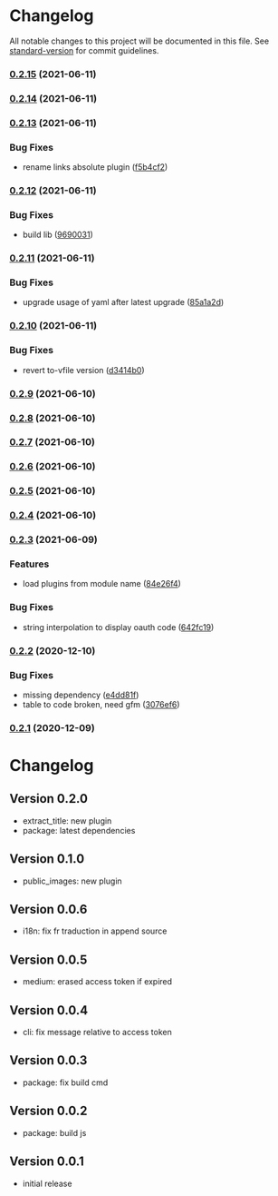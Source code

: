 # Changelog

All notable changes to this project will be documented in this file. See [standard-version](https://github.com/conventional-changelog/standard-version) for commit guidelines.

### [0.2.15](https://github.com/adaltas/medium_publish/compare/v0.2.14...v0.2.15) (2021-06-11)

### [0.2.14](https://github.com/adaltas/medium_publish/compare/v0.2.13...v0.2.14) (2021-06-11)

### [0.2.13](https://github.com/adaltas/medium_publish/compare/v0.2.12...v0.2.13) (2021-06-11)


### Bug Fixes

* rename links absolute plugin ([f5b4cf2](https://github.com/adaltas/medium_publish/commit/f5b4cf29ae7cffa1b19455b8f2b09e822270da33))

### [0.2.12](https://github.com/adaltas/medium_publish/compare/v0.2.11...v0.2.12) (2021-06-11)


### Bug Fixes

* build lib ([9690031](https://github.com/adaltas/medium_publish/commit/96900319adee7d1398508ea1b483552edf85e4ea))

### [0.2.11](https://github.com/adaltas/medium_publish/compare/v0.2.10...v0.2.11) (2021-06-11)


### Bug Fixes

* upgrade usage of yaml after latest upgrade ([85a1a2d](https://github.com/adaltas/medium_publish/commit/85a1a2ddc6a4ef3c9a236c74f22c09e24e7b44ab))

### [0.2.10](https://github.com/adaltas/medium_publish/compare/v0.2.9...v0.2.10) (2021-06-11)


### Bug Fixes

* revert to-vfile version ([d3414b0](https://github.com/adaltas/medium_publish/commit/d3414b06536525d5a8ef1ca1bbf9754302cd15ee))

### [0.2.9](https://github.com/adaltas/medium_publish/compare/v0.2.8...v0.2.9) (2021-06-10)

### [0.2.8](https://github.com/adaltas/medium_publish/compare/v0.2.7...v0.2.8) (2021-06-10)

### [0.2.7](https://github.com/adaltas/medium_publish/compare/v0.2.6...v0.2.7) (2021-06-10)

### [0.2.6](https://github.com/adaltas/medium_publish/compare/v0.2.5...v0.2.6) (2021-06-10)

### [0.2.5](https://github.com/adaltas/medium_publish/compare/v0.2.4...v0.2.5) (2021-06-10)

### [0.2.4](https://github.com/adaltas/medium_publish/compare/v0.2.3...v0.2.4) (2021-06-10)

### [0.2.3](https://github.com/adaltas/medium_publish/compare/v0.2.2...v0.2.3) (2021-06-09)


### Features

* load plugins from module name ([84e26f4](https://github.com/adaltas/medium_publish/commit/84e26f4b32ea5f379e68f87f9055ff8ff12b9f4c))


### Bug Fixes

* string interpolation to display oauth code ([642fc19](https://github.com/adaltas/medium_publish/commit/642fc19a7b985850b0cd5b278e029ee9d2958dc4))

### [0.2.2](https://github.com/adaltas/medium_publish/compare/v0.2.1...v0.2.2) (2020-12-10)


### Bug Fixes

* missing dependency ([e4dd81f](https://github.com/adaltas/medium_publish/commit/e4dd81fd86f6611589b8cad418b8647997a0b3ff))
* table to code broken, need gfm ([3076ef6](https://github.com/adaltas/medium_publish/commit/3076ef6095dc8f91d0df6ecbe66328abaf434f3a))

### [0.2.1](https://github.com/adaltas/medium_publish/compare/v0.2.0...v0.2.1) (2020-12-09)


# Changelog

## Version 0.2.0

* extract_title: new plugin
* package: latest dependencies

## Version 0.1.0

* public_images: new plugin

## Version 0.0.6

* i18n: fix fr traduction in append source

## Version 0.0.5

* medium: erased access token if expired

## Version 0.0.4

* cli: fix message relative to access token

## Version 0.0.3

* package: fix build cmd

## Version 0.0.2

* package: build js

## Version 0.0.1

* initial release
